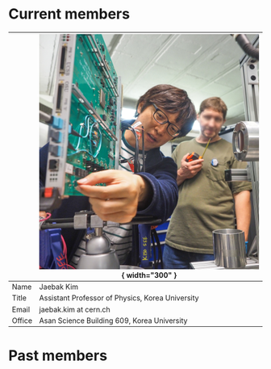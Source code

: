 # Current members

| | ![](../gallery/JaebakAtTAMU.png){ width="300" } |
| --- | --- |
| Name | Jaebak Kim | 
| Title | Assistant Professor of Physics, Korea University | 
| Email | jaebak.kim at cern.ch | 
| Office | Asan Science Building 609, Korea University |  

# Past members
